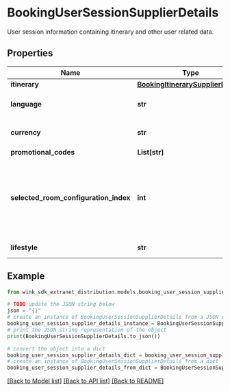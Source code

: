 # BookingUserSessionSupplierDetails

User session information containing itinerary and other user related data.

## Properties

Name | Type | Description | Notes
------------ | ------------- | ------------- | -------------
**itinerary** | [**BookingItinerarySupplierDetails**](BookingItinerarySupplierDetails.md) |  | 
**language** | **str** | User&#39;s language preference | [optional] 
**currency** | **str** | User&#39;s currency preference | [optional] 
**promotional_codes** | **List[str]** |  | [optional] 
**selected_room_configuration_index** | **int** | User can pass the current room configuration index to retrieve rates specifically for that room configuration. | [optional] 
**lifestyle** | **str** | The preferred user lifestyle. | [optional] 

## Example

```python
from wink_sdk_extranet_distribution.models.booking_user_session_supplier_details import BookingUserSessionSupplierDetails

# TODO update the JSON string below
json = "{}"
# create an instance of BookingUserSessionSupplierDetails from a JSON string
booking_user_session_supplier_details_instance = BookingUserSessionSupplierDetails.from_json(json)
# print the JSON string representation of the object
print(BookingUserSessionSupplierDetails.to_json())

# convert the object into a dict
booking_user_session_supplier_details_dict = booking_user_session_supplier_details_instance.to_dict()
# create an instance of BookingUserSessionSupplierDetails from a dict
booking_user_session_supplier_details_from_dict = BookingUserSessionSupplierDetails.from_dict(booking_user_session_supplier_details_dict)
```
[[Back to Model list]](../README.md#documentation-for-models) [[Back to API list]](../README.md#documentation-for-api-endpoints) [[Back to README]](../README.md)


